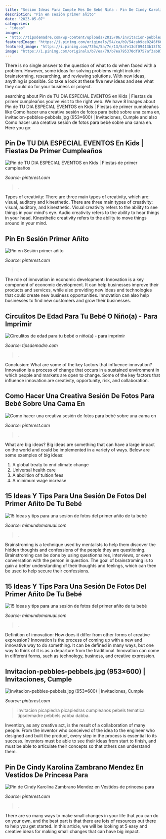 ```yaml
---
title: "Sesión Ideas Para Cumple Mes De Bebé Niña : Pin De Cindy Karolina Zambrano Mendez En Vestidos De Princesa Para"
description: "Pin en sesión primer añito"
date: "2023-05-07"
categories:
- "ideas"
images:
- "http://tipsdemadre.com/wp-content/uploads/2015/06/invitacion-pebbles-pebbels.jpg"
featuredImage: "https://i.pinimg.com/originals/54/ca/b9/54cab9ce0246f60b36232d2cfca61576.jpg"
featured_image: "https://i.pinimg.com/736x/5a/7e/13/5a7e13df09413b13f527e6bb988efb8f.jpg"
image: "https://i.pinimg.com/originals/b7/ea/79/b7ea795370df9757af3ab8710f654562.jpg"
---
```



There is no single answer to the question of what to do when faced with a problem. However, some ideas for solving problems might include brainstorming, researching, and reviewing solutions. With new ideas, anything is possible. So take a look at these five new ideas and see what they could do for your business or project.

	

		
searching about Pin de TU DIA ESPECIAL EVENTOS en Kids | Fiestas de primer cumpleaños you've visit to the right web. We have 8 Images about Pin de TU DIA ESPECIAL EVENTOS en Kids | Fiestas de primer cumpleaños like Como hacer una creativa sesión de fotos para bebé sobre una cama en, invitacion-pebbles-pebbels.jpg (953×600) | Invitaciones, Cumple and also Como hacer una creativa sesión de fotos para bebé sobre una cama en. Here you go:
		
    
## Pin De TU DIA ESPECIAL EVENTOS En Kids | Fiestas De Primer Cumpleaños

<img loading=lazy src="https://i.pinimg.com/originals/54/ca/b9/54cab9ce0246f60b36232d2cfca61576.jpg" onerror="this.onerror=null;this.src='https://tse4.mm.bing.net/th?id=OIP.Zlk2iyPwmDo3Ih-IPnXzQQHaK3&amp;pid=15.1';" alt="Pin de TU DIA ESPECIAL EVENTOS en Kids | Fiestas de primer cumpleaños">

_Source: pinterest.com_

>. 

	

Types of creativity: There are three main types of creativity, which are: visual, auditory and kinesthetic.
There are three main types of creativity: visual, auditory, and kinesthetic. Visual creativity refers to the ability to see things in your mind's eye. Audio creativity refers to the ability to hear things in your head. Kinesthetic creativity refers to the ability to move things around in your mind.

    
## Pin En Sesión Primer Añito

<img loading=lazy src="https://i.pinimg.com/originals/30/03/2e/30032e2e54d32d725c75c980fb3046e2.jpg" onerror="this.onerror=null;this.src='https://tse4.mm.bing.net/th?id=OIP.Lk4EVOL3DNS4CG_HAHeRowHaE7&amp;pid=15.1';" alt="Pin en Sesión primer añito">

_Source: pinterest.com_

>. 

	

The role of innovation in economic development:
Innovation is a key component of economic development. It can help businesses improve their products and services, while also providing new ideas and technologies that could create new business opportunities. Innovation can also help businesses to find new customers and grow their businesses.

    
## Circulitos De Edad Para Tu Bebé O Niño(a) - Para Imprimir

<img loading=lazy src="http://tipsdemadre.com/wp-content/uploads/2015/09/circulo_nina01_ano.jpg" onerror="this.onerror=null;this.src='https://tse3.mm.bing.net/th?id=OIP.zAeCJWxQhPXgjwlXMwpD-gHaJl&amp;pid=15.1';" alt="Circulitos de edad para tu bebé o niño(a) - para imprimir">

_Source: tipsdemadre.com_

>. 

	

Conclusion: What are some of the key factors that influence innovation?
Innovation is a process of change that occurs in a sustained environment in which people and markets are open to change. Some of the key factors that influence innovation are creativity, opportunity, risk, and collaboration.

    
## Como Hacer Una Creativa Sesión De Fotos Para Bebé Sobre Una Cama En

<img loading=lazy src="https://i.pinimg.com/originals/b7/ea/79/b7ea795370df9757af3ab8710f654562.jpg" onerror="this.onerror=null;this.src='https://tse2.mm.bing.net/th?id=OIP.a7WFNCBm_JaoM0mRhzUjoQHaIe&amp;pid=15.1';" alt="Como hacer una creativa sesión de fotos para bebé sobre una cama en">

_Source: pinterest.com_

>. 

	

What are big ideas?
Big ideas are something that can have a large impact on the world and could be implemented in a variety of ways. Below are some examples of big ideas: 
1. A global treaty to end climate change 
2. Universal health care 
3. A abolition of tuition fees 
4. A minimum wage increase 

    
## 15 Ideas Y Tips Para Una Sesión De Fotos Del Primer Añito De Tu Bebé

<img loading=lazy src="https://3.bp.blogspot.com/-K1AZNVD920s/WxRBmphwAWI/AAAAAAAA4qc/v_Nc4l8lFNoFhz0GYq2V7CdW3_Ay_VycwCLcBGAs/s320/ideas-para-tomar-fotos-a-tu-bebe-cumple-mes.jpg" onerror="this.onerror=null;this.src='https://tse3.mm.bing.net/th?id=OIP.7YreHDBpSgwfgmIj4mgUWQAAAA&amp;pid=15.1';" alt="15 Ideas y tips para una sesión de fotos del primer añito de tu bebé">

_Source: mimundomanual.com_

>. 

	

Brainstroming is a technique used by mentalists to help them discover the hidden thoughts and confessions of the people they are questioning. Brainstroming can be done by using questionnaires, interviews, or even conversation with the person in question. The goal of brainstroming is to gain a better understanding of their thoughts and feelings, which can then be used to help secure their confessions.

    
## 15 Ideas Y Tips Para Una Sesión De Fotos Del Primer Añito De Tu Bebé

<img loading=lazy src="https://2.bp.blogspot.com/-RLTA0aQmun8/WxRBqSMnMVI/AAAAAAAA4rA/BrKNFLOyrNAczM-o4zrHt4ze1hMkY9iLQCLcBGAs/s1600/ideas-para-tomar-fotos-a-tu-bebe-cumple-mes3.jpg" onerror="this.onerror=null;this.src='https://tse2.mm.bing.net/th?id=OIP.ffMXmIvG4ldKWaFb-5g5tAAAAA&amp;pid=15.1';" alt="15 Ideas y tips para una sesión de fotos del primer añito de tu bebé">

_Source: mimundomanual.com_

>. 

	

Definition of innovation: How does it differ from other forms of creative expression?
Innovation is the process of coming up with a new and innovative way to do something. It can be defined in many ways, but one way to think of it is as a departure from the traditional. Innovation can come in different forms, such as technology, business, and creative expression.

    
## Invitacion-pebbles-pebbels.jpg (953×600) | Invitaciones, Cumple

<img loading=lazy src="http://tipsdemadre.com/wp-content/uploads/2015/06/invitacion-pebbles-pebbels.jpg" onerror="this.onerror=null;this.src='https://tse1.mm.bing.net/th?id=OIP.bHLmC3xGPl25K9DF2EEQggHaEq&amp;pid=15.1';" alt="invitacion-pebbles-pebbels.jpg (953×600) | Invitaciones, Cumple">

_Source: pinterest.com_

>invitacion picapiedra picapiedras cumpleanos pebels tematica tipsdemadre pebbels yabba dabba. 

	

Invention, as any creative act, is the result of a collaboration of many people. From the inventor who conceived of the idea to the engineer who designed and built the product, every step in the process is essential to its success. Inventors must be able to see their ideas from start to finish, and must be able to articulate their concepts so that others can understand them.

    
## Pin De Cindy Karolina Zambrano Mendez En Vestidos De Princesa Para

<img loading=lazy src="https://i.pinimg.com/736x/5a/7e/13/5a7e13df09413b13f527e6bb988efb8f.jpg" onerror="this.onerror=null;this.src='https://tse4.mm.bing.net/th?id=OIP.tXD7i32inWz6e6mUHuWlJAHaKh&amp;pid=15.1';" alt="Pin de Cindy Karolina Zambrano Mendez en Vestidos de princesa para">

_Source: pinterest.com_

>. 

	

There are so many ways to make small changes in your life that you can do on your own, and the best part is that there are lots of resources out there to help you get started. In this article, we will be looking at 5 easy and creative ideas for making small changes that can have big impact.


